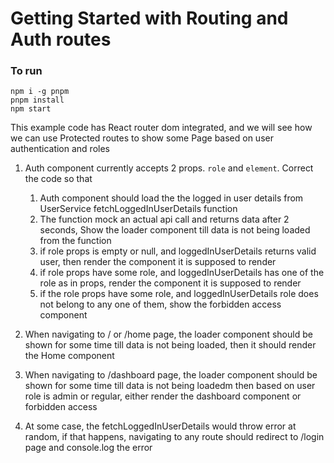 # Getting Started with Routing and Auth routes

### To run

```shell
npm i -g pnpm
pnpm install
npm start
```


This example code has React router dom integrated, and we will see how we can use
Protected routes to show some Page based on user authentication and roles

1. Auth component currently accepts 2 props. `role` and `element`. Correct the code so that
   1. Auth component should load the the logged in user details from UserService fetchLoggedInUserDetails function
   2. The function mock an actual api call and returns data after 2 seconds, Show the loader component till data is not being loaded from the function
   3. if role props is empty or null, and loggedInUserDetails returns valid user, then render the component it is supposed to render
   4. if role props have some role, and loggedInUserDetails has one of the role as in props, render the component it is supposed to render
   5. if the role props have some role, and loggedInUserDetails role does not belong to any one of them, show the forbidden access component

2. When navigating to / or /home page, the loader component should be shown for some time till data is not being loaded, then it should render the Home component


3. When navigating to /dashboard page, the loader component should be shown for some time till data is not being loadedm then based on user role is admin or regular, either render the dashboard component or forbidden access


4. At some case, the fetchLoggedInUserDetails would throw error at random, if that happens, navigating to any route should redirect to /login page and console.log the error




